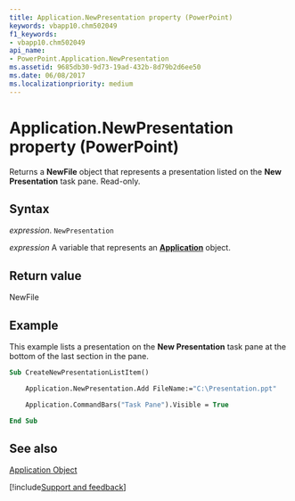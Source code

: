 ```yaml
---
title: Application.NewPresentation property (PowerPoint)
keywords: vbapp10.chm502049
f1_keywords:
- vbapp10.chm502049
api_name:
- PowerPoint.Application.NewPresentation
ms.assetid: 9685db30-9d73-19ad-432b-8d79b2d6ee50
ms.date: 06/08/2017
ms.localizationpriority: medium
---
```



# Application.NewPresentation property (PowerPoint)

Returns a **NewFile** object that represents a presentation listed on the **New Presentation** task pane. Read-only.


## Syntax

_expression_. `NewPresentation`

_expression_ A variable that represents an **[Application](PowerPoint.Application.md)** object.


## Return value

NewFile


## Example

This example lists a presentation on the **New Presentation** task pane at the bottom of the last section in the pane.


```vb
Sub CreateNewPresentationListItem()

    Application.NewPresentation.Add FileName:="C:\Presentation.ppt"

    Application.CommandBars("Task Pane").Visible = True

End Sub
```


## See also


[Application Object](PowerPoint.Application.md)

[!include[Support and feedback](~/includes/feedback-boilerplate.md)]